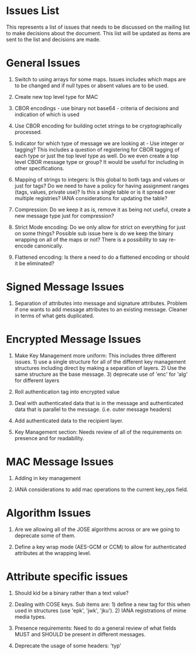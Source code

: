#  Issues List

This represents a list of issues that needs to be discussed on the mailing list to make decisions about the document.  This list will be updated as items are sent to the list and decisions are made.

#  General Issues

1.  Switch to using arrays for some maps.  Issues includes which maps are to be changed and if null types or absent values are to be used.

2.  Create new top level type for MAC

3.  CBOR encodings - use binary not base64 - criteria of decisions and indication of which is used

4.  Use CBOR encoding for building octet strings to be cryptographically processed.

4.  Indicator for which type of message we are looking at - Use integer or tagging?  This includes a question of registering for CBOR tagging of each type or just the top level type as well.  Do we even create a top level CBOR message type or group?  It would be useful for including in other specifications.

6.  Mapping of strings to integers:  Is this global to both tags and values or just for tags?  Do we need to have a policy for having assignment ranges (tags, values, private use)?  Is this a single table or is it spread over multiple registries?  IANA considerations for updating the table?

1.  Compression:  Do we keep it as is, remove it as being not useful, create a new message type just for compression?

1.  Strict Mode encoding:  Do we only allow for strict on everything for just on some things?  Possible sub issue here is do we keep the binary wrapping on all of the maps or not?  There is a possibility to say re-encode canonically.

1.  Flattened encoding:  Is there a need to do a flattened encoding or should it be eliminated?

#  Signed Message Issues

1.  Separation of attributes into message and signature attributes.  Problem if one wants to add message attributes to an existing message.  Cleaner in terms of what gets duplicated.

#  Encrypted Message Issues

1.  Make Key Management more uniform:  This includes three different issues.  1) use a single structure for all of the different key management structures including direct by making a separation of layers.  2) Use the same structure as the base message.  3) deprecate use of 'enc' for 'alg' for different layers

2.  Roll authentication tag into encrypted value

3.  Deal with authenticated data that is in the message and authenticated data that is parallel to the message.  (i.e. outer message headers)

4.  Add authenticated data to the recipient layer.

5.  Key Management section:  Needs review of all of the requirements on presence and for readability.


#  MAC Message Issues

1.  Adding in key management

2.  IANA considerations to add mac operations to the current key_ops field.

# Algorithm Issues

1.  Are we allowing all of the JOSE algorithms across or are we going to deprecate some of them.

2.  Define a key wrap mode (AES-GCM or CCM) to allow for authenticated attributes at the wrapping level.

# Attribute specific issues

1.  Should kid be a binary rather than a text value?

5.  Dealing with COSE keys. Sub items are: 1) define a new tag for this when used in structures  (use 'epk', 'jwk', 'jku').   2) IANA registrations of mime media types.

1.  Presence requirements:  Need to do a general review of what fields MUST and SHOULD be present in different messages.

1.  Deprecate the usage of some headers:  'typ'
